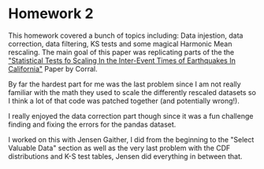 # Homework 2

This homework covered a bunch of topics including: Data injestion, data correction, data filtering, KS tests and some magical Harmonic Mean rescaling. The main goal of this paper was replicating parts of the the ["Statistical Tests fo Scaling In the Inter-Event Times of Earthquakes In California"](https://arxiv.org/pdf/0910.0055.pdf) Paper by Corral. 

By far the hardest part for me was the last problem since I am not really familiar with the math they used to scale the differently rescaled datasets so I think a lot of that code was patched together (and potentially wrong!). 

I really enjoyed the data correction part though since it was a fun challenge finding and fixing the errors for the pandas dataset. 

I worked on this with Jensen Gaither, I did from the beginning to the "Select Valuable Data" section as well as the very last problem with the CDF distributions and K-S test tables, Jensen did everything in between that. 
